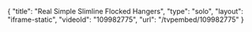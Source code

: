 {
    "title": "Real Simple Slimline Flocked Hangers",
    "type": "solo",
    "layout": "iframe-static",
    "videoId": "109982775",
    "url": "\/tvpembed\/109982775"
}